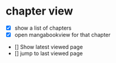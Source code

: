 # chapter view

- [x] show a list of chapters
- [x] open mangabookview for that chapter
- [] Show latest viewed page
- [] jump to last viewed page
